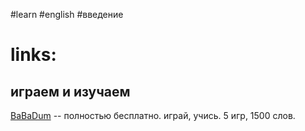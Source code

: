 #learn #english #введение 

# links:

## играем и изучаем

[BaBaDum](https://babadum.com/) -- полностью бесплатно. играй, учись. 5 игр, 1500 слов.

